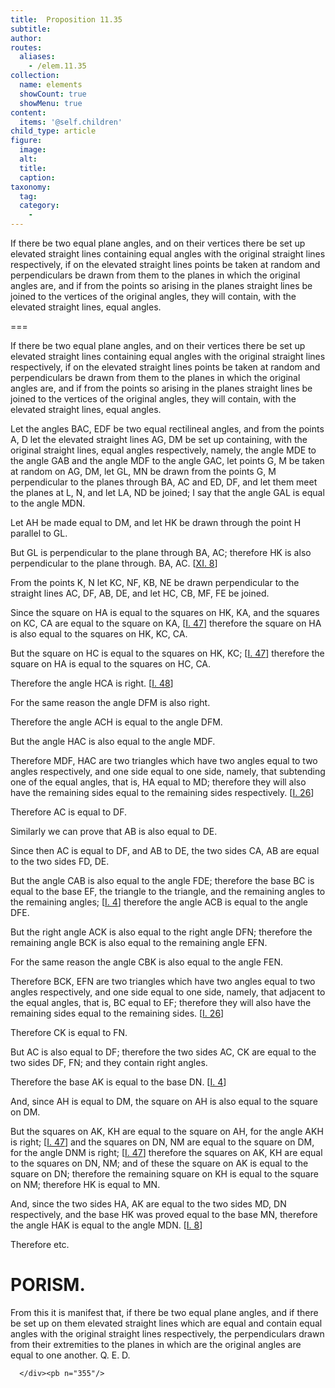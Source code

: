 ```yaml
---
title:  Proposition 11.35
subtitle: 
author:
routes:
  aliases:
    - /elem.11.35
collection:
  name: elements
  showCount: true
  showMenu: true
content:
  items: '@self.children'
child_type: article
figure:
  image:
  alt:
  title:
  caption:
taxonomy:
  tag:
  category:
    - 
---
```


<p><hi rend="ital">If there be two equal plane angles</hi>, <hi rend="ital">and on their vertices there be set up elevated straight lines containing equal angles with the original straight lines respectively</hi>, <hi rend="ital">if on the elevated straight lines points be taken at random and perpendiculars be drawn from them to the planes in which the original angles are</hi>, <hi rend="ital">and if from the points so arising in the planes straight lines be joined to the vertices of the original angles</hi>, <hi rend="ital">they will contain</hi>, <hi rend="ital">with the elevated straight lines</hi>, <hi rend="ital">equal angles</hi>. </p>

===

<p><span class="ital">If there be two equal plane angles</span>, <span class="ital">and on their vertices there be set up elevated straight lines containing equal angles with the original straight lines respectively</span>, <span class="ital">if on the elevated straight lines points be taken at random and perpendiculars be drawn from them to the planes in which the original angles are</span>, <span class="ital">and if from the points so arising in the planes straight lines be joined to the vertices of the original angles</span>, <span class="ital">they will contain</span>, <span class="ital">with the elevated straight lines</span>, <span class="ital">equal angles</span>. </p>

<p>Let the angles <span class="ital">BAC</span>, <span class="ital">EDF</span> be two equal rectilineal angles, and from the points <span class="ital">A</span>, <span class="ital">D</span> let the elevated straight lines <span class="ital">AG</span>, <span class="ital">DM</span> be set up containing, with the original straight lines, equal angles respectively, namely, the angle <span class="ital">MDE</span> to the angle <span class="ital">GAB</span> and the angle <span class="ital">MDF</span> to the angle <span class="ital">GAC</span>, let points <span class="ital">G</span>, <span class="ital">M</span> be taken at random on <span class="ital">AG</span>, <span class="ital">DM</span>, let <span class="ital">GL</span>, <span class="ital">MN</span> be drawn from the points <span class="ital">G</span>, <span class="ital">M</span> perpendicular to the planes through <span class="ital">BA</span>, <span class="ital">AC</span> and <span class="ital">ED</span>, <span class="ital">DF</span>, and let them meet the planes at <span class="ital">L</span>, <span class="ital">N</span>, and let <span class="ital">LA</span>, <span class="ital">ND</span> be joined; I say that the angle <span class="ital">GAL</span> is equal to the angle <span class="ital">MDN</span>. 
      </p>

<p>Let <span class="ital">AH</span> be made equal to <span class="ital">DM</span>, and let <span class="ital">HK</span> be drawn through the point <span class="ital">H</span> parallel to <span class="ital">GL</span>. </p>

<p>But <span class="ital">GL</span> is perpendicular to the plane through <span class="ital">BA</span>, <span class="ital">AC</span>; therefore <span class="ital">HK</span> is also perpendicular to the plane through. <span class="ital">BA</span>, <span class="ital">AC</span>. [<a href="/elem.11.8">XI. 8</a>] </p>

<p>From the points <span class="ital">K</span>, <span class="ital">N</span> let <span class="ital">KC</span>, <span class="ital">NF</span>, <span class="ital">KB</span>, <span class="ital">NE</span> be drawn perpendicular to the straight lines <span class="ital">AC</span>, <span class="ital">DF</span>, <span class="ital">AB</span>, <span class="ital">DE</span>, and let <span class="ital">HC</span>, <span class="ital">CB</span>, <span class="ital">MF</span>, <span class="ital">FE</span> be joined. <pb n="353"/></p>

<p>Since the square on <span class="ital">HA</span> is equal to the squares on <span class="ital">HK</span>, <span class="ital">KA</span>, and the squares on <span class="ital">KC</span>, <span class="ital">CA</span> are equal to the square on <span class="ital">KA</span>, [<a href="/elem.1.47">I. 47</a>] therefore the square on <span class="ital">HA</span> is also equal to the squares on <span class="ital">HK</span>, <span class="ital">KC</span>, <span class="ital">CA</span>. </p>

<p>But the square on <span class="ital">HC</span> is equal to the squares on <span class="ital">HK</span>, <span class="ital">KC</span>; [<a href="/elem.1.47">I. 47</a>] therefore the square on <span class="ital">HA</span> is equal to the squares on <span class="ital">HC</span>, <span class="ital">CA</span>. </p>

<p>Therefore the angle <span class="ital">HCA</span> is right. [<a href="/elem.1.48">I. 48</a>] </p>

<p>For the same reason the angle <span class="ital">DFM</span> is also right. </p>

<p>Therefore the angle <span class="ital">ACH</span> is equal to the angle <span class="ital">DFM</span>. </p>

<p>But the angle <span class="ital">HAC</span> is also equal to the angle <span class="ital">MDF</span>. </p>

<p>Therefore <span class="ital">MDF</span>, <span class="ital">HAC</span> are two triangles which have two angles equal to two angles respectively, and one side equal to one side, namely, that subtending one of the equal angles, that is, <span class="ital">HA</span> equal to <span class="ital">MD</span>; therefore they will also have the remaining sides equal to the remaining sides respectively. [<a href="/elem.1.26">I. 26</a>] </p>

<p>Therefore <span class="ital">AC</span> is equal to <span class="ital">DF</span>. </p>

<p>Similarly we can prove that <span class="ital">AB</span> is also equal to <span class="ital">DE</span>. </p>

<p>Since then <span class="ital">AC</span> is equal to <span class="ital">DF</span>, and <span class="ital">AB</span> to <span class="ital">DE</span>, the two sides <span class="ital">CA</span>, <span class="ital">AB</span> are equal to the two sides <span class="ital">FD</span>, <span class="ital">DE</span>. </p>

<p>But the angle <span class="ital">CAB</span> is also equal to the angle <span class="ital">FDE</span>; therefore the base <span class="ital">BC</span> is equal to the base <span class="ital">EF</span>, the triangle to the triangle, and the remaining angles to the remaining angles; [<a href="/elem.1.4">I. 4</a>] therefore the angle <span class="ital">ACB</span> is equal to the angle <span class="ital">DFE</span>. </p>

<p>But the right angle <span class="ital">ACK</span> is also equal to the right angle <span class="ital">DFN</span>; therefore the remaining angle <span class="ital">BCK</span> is also equal to the remaining angle <span class="ital">EFN</span>. </p>

<p>For the same reason the angle <span class="ital">CBK</span> is also equal to the angle <span class="ital">FEN</span>. <pb n="354"/></p>

<p>Therefore <span class="ital">BCK</span>, <span class="ital">EFN</span> are two triangles which have two angles equal to two angles respectively, and one side equal to one side, namely, that adjacent to the equal angles, that is, <span class="ital">BC</span> equal to <span class="ital">EF</span>; therefore they will also have the remaining sides equal to the remaining sides. [<a href="/elem.1.26">I. 26</a>] </p>

<p>Therefore <span class="ital">CK</span> is equal to <span class="ital">FN</span>. </p>

<p>But <span class="ital">AC</span> is also equal to <span class="ital">DF</span>; therefore the two sides <span class="ital">AC</span>, <span class="ital">CK</span> are equal to the two sides <span class="ital">DF</span>, <span class="ital">FN</span>; and they contain right angles. </p>

<p>Therefore the base <span class="ital">AK</span> is equal to the base <span class="ital">DN</span>. [<a href="/elem.1.4">I. 4</a>] </p>

<p>And, since <span class="ital">AH</span> is equal to <span class="ital">DM</span>, the square on <span class="ital">AH</span> is also equal to the square on <span class="ital">DM</span>. </p>

<p>But the squares on <span class="ital">AK</span>, <span class="ital">KH</span> are equal to the square on <span class="ital">AH</span>, for the angle <span class="ital">AKH</span> is right; [<a href="/elem.1.47">I. 47</a>] and the squares on <span class="ital">DN</span>, <span class="ital">NM</span> are equal to the square on <span class="ital">DM</span>, for the angle <span class="ital">DNM</span> is right; [<a href="/elem.1.47">I. 47</a>] therefore the squares on <span class="ital">AK</span>, <span class="ital">KH</span> are equal to the squares on <span class="ital">DN</span>, <span class="ital">NM</span>; and of these the square on <span class="ital">AK</span> is equal to the square on <span class="ital">DN</span>; therefore the remaining square on <span class="ital">KH</span> is equal to the square on <span class="ital">NM</span>; therefore <span class="ital">HK</span> is equal to <span class="ital">MN</span>. </p>

<p>And, since the two sides <span class="ital">HA</span>, <span class="ital">AK</span> are equal to the two sides <span class="ital">MD</span>, <span class="ital">DN</span> respectively, and the base <span class="ital">HK</span> was proved equal to the base <span class="ital">MN</span>, therefore the angle <span class="ital">HAK</span> is equal to the angle <span class="ital">MDN</span>. [<a href="/elem.1.8">I. 8</a>] </p>

<p>Therefore etc. </p>
<div id="elem.11.35.p.1" class="porism">
       <h1>PORISM.</h1>
       
<p>From this it is manifest that, if there be two equal plane angles, and if there be set up on them elevated straight lines which are equal and contain equal angles with the original straight lines respectively, the perpendiculars drawn from their extremities to the planes in which are the original angles are equal to one another. Q. E. D.</p>

      </div><pb n="355"/>
